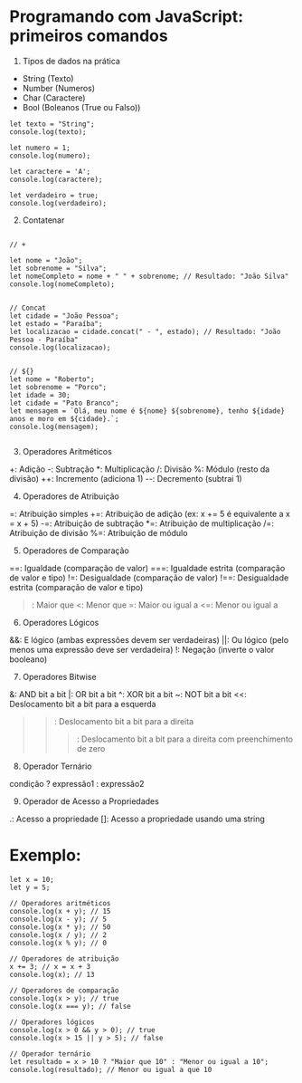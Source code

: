# Programando com JavaScript: primeiros comandos 

1. Tipos de dados na prática
  - String (Texto)
  - Number (Numeros)
  - Char (Caractere)
  - Bool (Boleanos (True ou Falso))

  ```
  let texto = "String";
  console.log(texto);

  let numero = 1;
  console.log(numero);

  let caractere = 'A';
  console.log(caractere);

  let verdadeiro = true;
  console.log(verdadeiro);

  ```

2. Contatenar

  ```

  // + 

  let nome = "João";
  let sobrenome = "Silva";
  let nomeCompleto = nome + " " + sobrenome; // Resultado: "João Silva"
  console.log(nomeCompleto);


  // Concat
  let cidade = "João Pessoa";
  let estado = "Paraíba";
  let localizacao = cidade.concat(" - ", estado); // Resultado: "João Pessoa - Paraíba"
  console.log(localizacao);


  // ${}
  let nome = "Roberto";
  let sobrenome = "Porco";
  let idade = 30;
  let cidade = "Pato Branco";
  let mensagem = `Olá, meu nome é ${nome} ${sobrenome}, tenho ${idade} anos e moro em ${cidade}.`;
  console.log(mensagem);

  
  ```

3. Operadores Aritméticos 
  
  +: Adição
  -: Subtração
  *: Multiplicação
  /: Divisão
  %: Módulo (resto da divisão)
  ++: Incremento (adiciona 1)
  --: Decremento (subtrai 1)


4. Operadores de Atribuição

  =: Atribuição simples
  +=: Atribuição de adição (ex: x += 5 é equivalente a x = x + 5)
  -=: Atribuição de subtração
  *=: Atribuição de multiplicação
  /=: Atribuição de divisão
  %=: Atribuição de módulo


5. Operadores de Comparação

  ==: Igualdade (comparação de valor)
  ===: Igualdade estrita (comparação de valor e tipo)
  !=: Desigualdade (comparação de valor)
  !==: Desigualdade estrita (comparação de valor e tipo)
  >: Maior que
  <: Menor que
  >=: Maior ou igual a
  <=: Menor ou igual a


6. Operadores Lógicos

  &&: E lógico (ambas expressões devem ser verdadeiras)
  ||: Ou lógico (pelo menos uma expressão deve ser verdadeira)
  !: Negação (inverte o valor booleano)


7. Operadores Bitwise

  &: AND bit a bit
  |: OR bit a bit
  ^: XOR bit a bit
  ~: NOT bit a bit
  <<: Deslocamento bit a bit para a esquerda
  >>: Deslocamento bit a bit para a direita
  >>>: Deslocamento bit a bit para a direita com preenchimento de zero


8. Operador Ternário

  condição ? expressão1 : expressão2


9. Operador de Acesso a Propriedades

  .: Acesso a propriedade
  []: Acesso a propriedade usando uma string 


# Exemplo:
    
  ```
  let x = 10;
  let y = 5;

  // Operadores aritméticos
  console.log(x + y); // 15
  console.log(x - y); // 5
  console.log(x * y); // 50
  console.log(x / y); // 2
  console.log(x % y); // 0

  // Operadores de atribuição
  x += 3; // x = x + 3
  console.log(x); // 13

  // Operadores de comparação
  console.log(x > y); // true
  console.log(x === y); // false

  // Operadores lógicos
  console.log(x > 0 && y > 0); // true
  console.log(x > 15 || y > 5); // false

  // Operador ternário
  let resultado = x > 10 ? "Maior que 10" : "Menor ou igual a 10";
  console.log(resultado); // Menor ou igual a que 10

  
```

